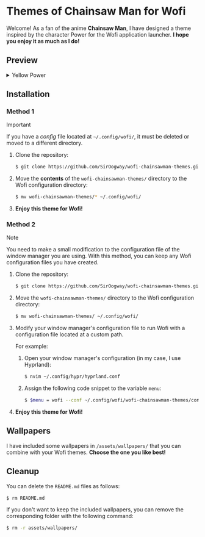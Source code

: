 # Themes of Chainsaw Man for Wofi
Welcome! As a fan of the anime **Chainsaw Man**, I have designed a theme inspired by the character Power for the Wofi application launcher. **I hope you enjoy it as much as I do!**

## Preview
<details>
<summary>Yellow Power</summary>
<img src="assets/screenshots/yellow_power.webpg">
</details>

## Installation

### Method 1
> [!IMPORTANT]
> If you have a *config* file located at `~/.config/wofi/`, it must be deleted or moved to a different directory.

1. Clone the repository:

    ```bash
    $ git clone https://github.com/SirOogway/wofi-chainsawman-themes.git
    ```

2. Move the **contents** of the `wofi-chainsawman-themes/` directory to the Wofi configuration directory:

    ```bash
    $ mv wofi-chainsawman-themes/* ~/.config/wofi/
    ```

3. **Enjoy this theme for Wofi!**

### Method 2
> [!NOTE]
> You need to make a small modification to the configuration file of the window manager you are using. With this method, you can keep any Wofi configuration files you have created.

1. Clone the repository:

    ```bash
    $ git clone https://github.com/SirOogway/wofi-chainsawman-themes.git
    ```

2. Move the `wofi-chainsawman-themes/` directory to the Wofi configuration directory:

    ```bash
    $ mv wofi-chainsawman-themes/ ~/.config/wofi/
    ```

3. Modify your window manager's configuration file to run Wofi with a configuration file located at a custom path.

    For example:

    1. Open your window manager's configuration (in my case, I use Hyprland):

        ```bash
        $ nvim ~/.config/hypr/hyprland.conf
        ```

    2. Assign the following code snippet to the variable `menu`:
        ```bash
        $ $menu = wofi --conf ~/.config/wofi/wofi-chainsawman-themes/config # We tell Wofi which configuration file to use
        ```

4. **Enjoy this theme for Wofi!**

## Wallpapers
I have included some wallpapers in `/assets/wallpapers/` that you can combine with your Wofi themes. **Choose the one you like best!**

## Cleanup
You can delete the `README.md` files as follows:

  ```bash
  $ rm README.md
  ```

If you don't want to keep the included wallpapers, you can remove the corresponding folder with the following command:

  ```bash
  $ rm -r assets/wallpapers/
  ```